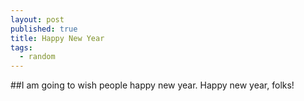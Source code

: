 ```yaml
---
layout: post
published: true
title: Happy New Year
tags:
  - random
---
```

##I am going to wish people happy new year.
Happy new year, folks!
